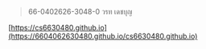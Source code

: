 > 66-0402626-3048-0 วรท เดชบุญ

[https://cs6630480.github.io](https://6604062630480.github.io/cs6630480.github.io)
